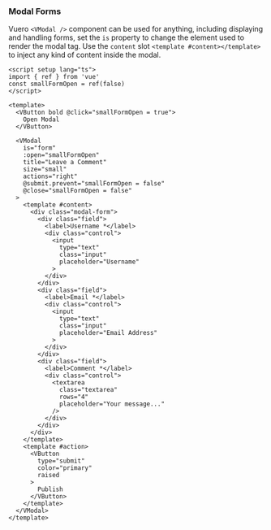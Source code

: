 ### Modal Forms

Vuero `<VModal />` component can be used for anything, including displaying
and handling forms, set the `is` property to change the element used to render
the modal tag. Use the `content` slot `<template #content></template>`
to inject any kind of content inside the modal.

<!--code-->

```vue
<script setup lang="ts">
import { ref } from 'vue'
const smallFormOpen = ref(false)
</script>

<template>
  <VButton bold @click="smallFormOpen = true">
    Open Modal
  </VButton>

  <VModal
    is="form"
    :open="smallFormOpen"
    title="Leave a Comment"
    size="small"
    actions="right"
    @submit.prevent="smallFormOpen = false"
    @close="smallFormOpen = false"
  >
    <template #content>
      <div class="modal-form">
        <div class="field">
          <label>Username *</label>
          <div class="control">
            <input
              type="text"
              class="input"
              placeholder="Username"
            >
          </div>
        </div>
        <div class="field">
          <label>Email *</label>
          <div class="control">
            <input
              type="text"
              class="input"
              placeholder="Email Address"
            >
          </div>
        </div>
        <div class="field">
          <label>Comment *</label>
          <div class="control">
            <textarea
              class="textarea"
              rows="4"
              placeholder="Your message..."
            />
          </div>
        </div>
      </div>
    </template>
    <template #action>
      <VButton
        type="submit"
        color="primary"
        raised
      >
        Publish
      </VButton>
    </template>
  </VModal>
</template>
```

<!--/code-->
